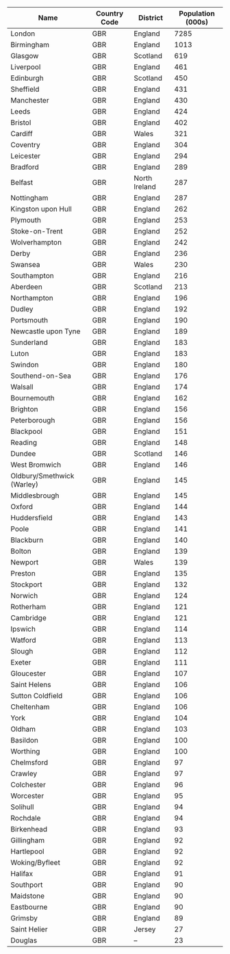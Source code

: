 | Name | Country Code | District | Population (000s) |
| --- | --- | --- | --- |
| London | GBR | England | 7285 |
| Birmingham | GBR | England | 1013 |
| Glasgow | GBR | Scotland | 619 |
| Liverpool | GBR | England | 461 |
| Edinburgh | GBR | Scotland | 450 |
| Sheffield | GBR | England | 431 |
| Manchester | GBR | England | 430 |
| Leeds | GBR | England | 424 |
| Bristol | GBR | England | 402 |
| Cardiff | GBR | Wales | 321 |
| Coventry | GBR | England | 304 |
| Leicester | GBR | England | 294 |
| Bradford | GBR | England | 289 |
| Belfast | GBR | North Ireland | 287 |
| Nottingham | GBR | England | 287 |
| Kingston upon Hull | GBR | England | 262 |
| Plymouth | GBR | England | 253 |
| Stoke-on-Trent | GBR | England | 252 |
| Wolverhampton | GBR | England | 242 |
| Derby | GBR | England | 236 |
| Swansea | GBR | Wales | 230 |
| Southampton | GBR | England | 216 |
| Aberdeen | GBR | Scotland | 213 |
| Northampton | GBR | England | 196 |
| Dudley | GBR | England | 192 |
| Portsmouth | GBR | England | 190 |
| Newcastle upon Tyne | GBR | England | 189 |
| Sunderland | GBR | England | 183 |
| Luton | GBR | England | 183 |
| Swindon | GBR | England | 180 |
| Southend-on-Sea | GBR | England | 176 |
| Walsall | GBR | England | 174 |
| Bournemouth | GBR | England | 162 |
| Brighton | GBR | England | 156 |
| Peterborough | GBR | England | 156 |
| Blackpool | GBR | England | 151 |
| Reading | GBR | England | 148 |
| Dundee | GBR | Scotland | 146 |
| West Bromwich | GBR | England | 146 |
| Oldbury/Smethwick (Warley) | GBR | England | 145 |
| Middlesbrough | GBR | England | 145 |
| Oxford | GBR | England | 144 |
| Huddersfield | GBR | England | 143 |
| Poole | GBR | England | 141 |
| Blackburn | GBR | England | 140 |
| Bolton | GBR | England | 139 |
| Newport | GBR | Wales | 139 |
| Preston | GBR | England | 135 |
| Stockport | GBR | England | 132 |
| Norwich | GBR | England | 124 |
| Rotherham | GBR | England | 121 |
| Cambridge | GBR | England | 121 |
| Ipswich | GBR | England | 114 |
| Watford | GBR | England | 113 |
| Slough | GBR | England | 112 |
| Exeter | GBR | England | 111 |
| Gloucester | GBR | England | 107 |
| Saint Helens | GBR | England | 106 |
| Sutton Coldfield | GBR | England | 106 |
| Cheltenham | GBR | England | 106 |
| York | GBR | England | 104 |
| Oldham | GBR | England | 103 |
| Basildon | GBR | England | 100 |
| Worthing | GBR | England | 100 |
| Chelmsford | GBR | England | 97 |
| Crawley | GBR | England | 97 |
| Colchester | GBR | England | 96 |
| Worcester | GBR | England | 95 |
| Solihull | GBR | England | 94 |
| Rochdale | GBR | England | 94 |
| Birkenhead | GBR | England | 93 |
| Gillingham | GBR | England | 92 |
| Hartlepool | GBR | England | 92 |
| Woking/Byfleet | GBR | England | 92 |
| Halifax | GBR | England | 91 |
| Southport | GBR | England | 90 |
| Maidstone | GBR | England | 90 |
| Eastbourne | GBR | England | 90 |
| Grimsby | GBR | England | 89 |
| Saint Helier | GBR | Jersey | 27 |
| Douglas | GBR | – | 23 |
